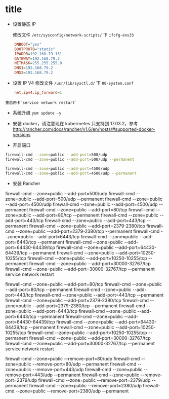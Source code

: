 # title

* 设置静态 IP

  修改文件 `/etc/sysconfig/network-scripts/` 下 `ifcfg-ens33`

```cfg
    ONBOOT="yes"
    BOOTPROTO="static"
    IPADDR=192.168.79.151
    GATEWAY=192.168.79.2
    NETMASK=255.255.255.0
    DNS1=192.168.79.2
    DNS2=192.168.79.2
```

* 设置 IP V4 修改文件 `/usr/lib/sysctl.d/` 下 `00-system.conf`

```cfg
    net.ipv4.ip_forward=1
```

    重启网卡`service network restart`

* 系统升级 `yum update -y`

* 安装 docker，请注意现在 kubermetes 只支持到 17.03.2，参考<http://rancher.com/docs/rancher/v1.6/en/hosts/#supported-docker-versions>

* 开启端口

```sh
firewall-cmd --zone=public --add-port=500/udp
firewall-cmd --zone=public --add-port=500/udp --permanent

firewall-cmd --zone=public --add-port=4500/udp
firewall-cmd --zone=public --add-port=4500/udp --permanent
```

* 安装 Rancher

firewall-cmd --zone=public --add-port=500/udp
firewall-cmd --zone=public --add-port=500/udp --permanent
firewall-cmd --zone=public --add-port=4500/udp
firewall-cmd --zone=public --add-port=4500/udp --permanent
firewall-cmd --zone=public --add-port=80/tcp
firewall-cmd --zone=public --add-port=80/tcp --permanent
firewall-cmd --zone=public --add-port=443/tcp
firewall-cmd --zone=public --add-port=443/tcp --permanent
firewall-cmd --zone=public --add-port=2379-2380/tcp
firewall-cmd --zone=public --add-port=2379-2380/tcp --permanent
firewall-cmd --zone=public --add-port=6443/tcp
firewall-cmd --zone=public --add-port=6443/tcp --permanent
firewall-cmd --zone=public --add-port=64430-64439/tcp
firewall-cmd --zone=public --add-port=64430-64439/tcp --permanent
firewall-cmd --zone=public --add-port=10250-10255/tcp
firewall-cmd --zone=public --add-port=10250-10255/tcp --permanent
firewall-cmd --zone=public --add-port=30000-32767/tcp
firewall-cmd --zone=public --add-port=30000-32767/tcp --permanent
service network restart

firewall-cmd --zone=public --add-port=80/tcp
firewall-cmd --zone=public --add-port=80/tcp --permanent
firewall-cmd --zone=public --add-port=443/tcp
firewall-cmd --zone=public --add-port=443/tcp --permanent
firewall-cmd --zone=public --add-port=2379-2380/tcp
firewall-cmd --zone=public --add-port=2379-2380/tcp --permanent
firewall-cmd --zone=public --add-port=6443/tcp
firewall-cmd --zone=public --add-port=6443/tcp --permanent
firewall-cmd --zone=public --add-port=64430-64439/tcp
firewall-cmd --zone=public --add-port=64430-64439/tcp --permanent
firewall-cmd --zone=public --add-port=10250-10255/tcp
firewall-cmd --zone=public --add-port=10250-10255/tcp --permanent
firewall-cmd --zone=public --add-port=30000-32767/tcp
firewall-cmd --zone=public --add-port=30000-32767/tcp --permanent
service network restart

firewall-cmd --zone=public --remove-port=80/udp 
firewall-cmd --zone=public --remove-port=80/udp --permanent
firewall-cmd --zone=public --remove-port=443/udp 
firewall-cmd --zone=public --remove-port=443/udp --permanent
firewall-cmd --zone=public --remove-port=2379/udp 
firewall-cmd --zone=public --remove-port=2379/udp --permanent
firewall-cmd --zone=public --remove-port=2380/udp 
firewall-cmd --zone=public --remove-port=2380/udp --permanent